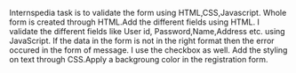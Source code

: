 Internspedia task is to validate the form using HTML,CSS,Javascript. Whole form is created through HTML.Add the different fields using HTML. I validate the different fields like User id, Password,Name,Address etc. using JavaScript. If the data in the form is not in the right format then the error occured in the form of message. I use the checkbox as well. Add the styling on text through CSS.Apply a backgroung color in the registration form.
